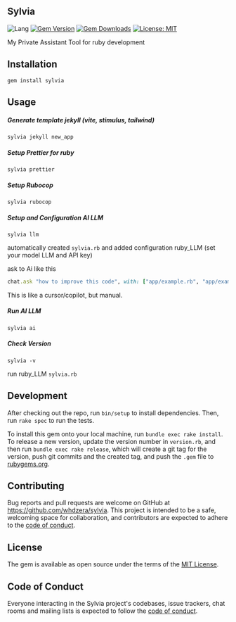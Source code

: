 ## Sylvia

![Lang](https://img.shields.io/badge/language-ruby-red)
[![Gem Version](https://img.shields.io/gem/v/sylvia.svg)](https://rubygems.org/gems/sylvia)
[![Gem Downloads](https://img.shields.io/gem/dt/sylvia.svg)](https://rubygems.org/gems/sylvia)
[![License: MIT](https://img.shields.io/badge/License-MIT-yellow.svg)](https://opensource.org/licenses/MIT)

My Private Assistant Tool for ruby development

## Installation

```
gem install sylvia
```

## Usage

##### Generate template jekyll (vite, stimulus, tailwind)

```
sylvia jekyll new_app
```

##### Setup Prettier for ruby

```
sylvia prettier
```

##### Setup Rubocop

```
sylvia rubocop
```

##### Setup and Configuration AI LLM

```
sylvia llm
```

automatically created `sylvia.rb` and added configuration ruby_LLM (set your model LLM and API key)

ask to Ai like this

```ruby
chat.ask "how to improve this code", with: ["app/example.rb", "app/example2.rb"]
```

This is like a cursor/copilot, but manual.

##### Run AI LLM

```
sylvia ai
```

##### Check Version

```
sylvia -v
```

run ruby_LLM `sylvia.rb`

## Development

After checking out the repo, run `bin/setup` to install dependencies. Then, run `rake spec` to run the tests.

To install this gem onto your local machine, run `bundle exec rake install`. To release a new version, update the version number in `version.rb`, and then run `bundle exec rake release`, which will create a git tag for the version, push git commits and the created tag, and push the `.gem` file to [rubygems.org](https://rubygems.org).

## Contributing

Bug reports and pull requests are welcome on GitHub at https://github.com/whdzera/sylvia. This project is intended to be a safe, welcoming space for collaboration, and contributors are expected to adhere to the [code of conduct](https://github.com/whdzera/sylvia/blob/master/CODE_OF_CONDUCT.md).

## License

The gem is available as open source under the terms of the [MIT License](https://opensource.org/licenses/MIT).

## Code of Conduct

Everyone interacting in the Sylvia project's codebases, issue trackers, chat rooms and mailing lists is expected to follow the [code of conduct](https://github.com/whdzera/sylvia/blob/master/CODE_OF_CONDUCT.md).
